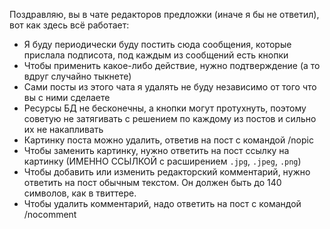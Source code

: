 Поздравляю, вы в чате редакторов предложки (иначе я бы не ответил), вот как здесь всё работает:

- Я буду периодически буду постить сюда сообщения, которые прислала подписота, под каждым из сообщений есть кнопки
- Чтобы применить какое-либо действие, нужно подтверждение (а то вдруг случайно тыкнете)
- Сами посты из этого чата я удалять не буду независимо от того что вы с ними сделаете
- Ресурсы БД не бесконечны, а кнопки могут протухнуть, поэтому советую не затягивать с решением по каждому из постов и сильно их не накапливать
- Картинку поста можно удалить, ответив на пост с командой /nopic
- Чтобы заменить картинку, нужно ответить на пост ссылку на картинку (ИМЕННО ССЫЛКОЙ с расширением `.jpg`, `.jpeg`, `.png`)
- Чтобы добавить или изменить редакторский комментарий, нужно ответить на пост обычным текстом. Он должен быть до 140 символов, как в твиттере.
- Чтобы удалить комментарий, надо ответить на пост с командой /nocomment
